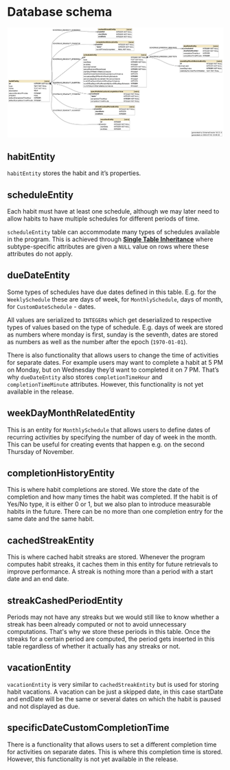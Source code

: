 # Database schema

![Database Schema](images/routinetracker_db_schema.png)

## habitEntity

`habitEntity` stores the habit and it’s properties. 

## scheduleEntity

Each habit must have at least one schedule, although we may later need to allow habits to have multiple schedules for different periods of time. 

`scheduleEntity` table can accommodate many types of schedules available in the program. This is achieved through **[Single Table Inheritance](https://stackoverflow.com/a/3579462/22295134)** where subtype-specific attributes are given a `NULL` value on rows where these attributes do not apply.

## dueDateEntity

Some types of schedules have due dates defined in this table. E.g. for the `WeeklySchedule` these are days of week, for `MonthlySchedule`, days of month, for `CustomDateSchedule` - dates. 

All values are serialized to `INTEGER`s which get deserialized to respective types of values based on the type of schedule. E.g. days of week are stored as numbers where monday is first, sunday is the seventh, dates are stored as numbers as well as the number after the epoch (`1970-01-01`).

There is also functionality that allows users to change the time of activities for separate dates. For example users may want to complete a habit at 5 PM on Monday, but on Wednesday they’d want to completed it on 7 PM. That’s why `dueDateEntity` also stores `completionTimeHour` and `completionTimeMinute` attributes. However, this functionality is not yet available in the release.

## weekDayMonthRelatedEntity

This is an entity for `MonthlySchedule` that allows users to define dates of recurring activities by specifying the number of day of week in the month. This can be useful for creating events that happen e.g. on the second Thursday of November.

## completionHistoryEntity

This is where habit completions are stored. We store the date of the completion and how many times the habit was completed. If the habit is of Yes/No type, it is either 0 or 1, but we also plan to introduce measurable habits in the future. There can be no more than one completion entry for the same date and the same habit.

## cachedStreakEntity

This is where cached habit streaks are stored. Whenever the program computes habit streaks, it caches them in this entity for future retrievals to improve performance. A streak is nothing more than a period with a start date and an end date.

## streakCashedPeriodEntity

Periods may not have any streaks but we would still like to know whether a streak has been already computed or not to avoid unnecessary computations. That's why we store these periods in this table. Once the streaks for a certain period are computed, the period gets inserted in this table regardless of whether it actually has any streaks or not. 

## vacationEntity

`vacationEntity` is very similar to `cachedStreakEntity` but is used for storing habit vacations. A vacation can be just a skipped date, in this case startDate and endDate will be the same or several dates on which the habit is paused and not displayed as due.

## specificDateCustomCompletionTime

There is a functionality that allows users to set a different completion time for activities on separate dates. This is where this completion time is stored. However, this functionality is not yet available in the release.